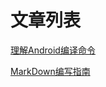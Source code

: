 # 文章列表

[理解Android编译命令](https://github.com/NoBaldTeam/00_Android/blob/master/%E7%BC%96%E8%AF%91AOSP/%E7%90%86%E8%A7%A3Android%E7%BC%96%E8%AF%91%E5%91%BD%E4%BB%A4.md)

[MarkDown编写指南](https://github.com/NoBaldTeam/00_Android/blob/master/MarkDown%E7%BC%96%E5%86%99%E6%8C%87%E5%8D%97/Markdown%20%E6%96%B0%E6%89%8B%E6%8C%87%E5%8D%97.md)
